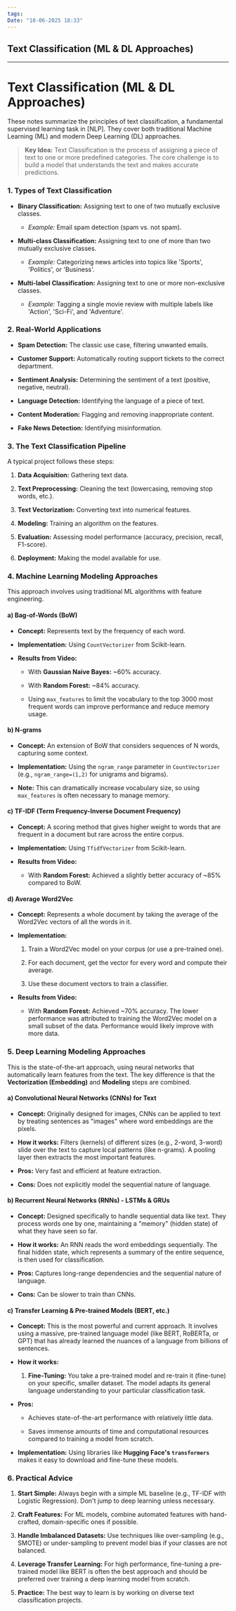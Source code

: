 ```yaml
---
tags: 
Date: "10-06-2025 18:33"
---
```


## Text Classification (ML & DL Approaches)

---

# Text Classification (ML & DL Approaches)

These notes summarize the principles of text classification, a fundamental supervised learning task in [NLP]. They cover both traditional Machine Learning (ML) and modern Deep Learning (DL) approaches.

> **Key Idea:** Text Classification is the process of assigning a piece of text to one or more predefined categories. The core challenge is to build a model that understands the text and makes accurate predictions.

### 1. Types of Text Classification

- **Binary Classification:** Assigning text to one of two mutually exclusive classes.
    
    - _Example:_ Email spam detection (spam vs. not spam).
        
- **Multi-class Classification:** Assigning text to one of more than two mutually exclusive classes.
    
    - _Example:_ Categorizing news articles into topics like 'Sports', 'Politics', or 'Business'.
        
- **Multi-label Classification:** Assigning text to one or more non-exclusive classes.
    
    - _Example:_ Tagging a single movie review with multiple labels like 'Action', 'Sci-Fi', and 'Adventure'.
        

### 2. Real-World Applications

- **Spam Detection:** The classic use case, filtering unwanted emails.
    
- **Customer Support:** Automatically routing support tickets to the correct department.
    
- **Sentiment Analysis:** Determining the sentiment of a text (positive, negative, neutral).
    
- **Language Detection:** Identifying the language of a piece of text.
    
- **Content Moderation:** Flagging and removing inappropriate content.
    
- **Fake News Detection:** Identifying misinformation.
    

### 3. The Text Classification Pipeline

A typical project follows these steps:

1. **Data Acquisition:** Gathering text data.
    
2. **Text Preprocessing:** Cleaning the text (lowercasing, removing stop words, etc.).
    
3. **Text Vectorization:** Converting text into numerical features.
    
4. **Modeling:** Training an algorithm on the features.
    
5. **Evaluation:** Assessing model performance (accuracy, precision, recall, F1-score).
    
6. **Deployment:** Making the model available for use.
    

### 4. Machine Learning Modeling Approaches

This approach involves using traditional ML algorithms with feature engineering.

#### a) Bag-of-Words (BoW)

- **Concept:** Represents text by the frequency of each word.
    
- **Implementation:** Using `CountVectorizer` from Scikit-learn.
    
- **Results from Video:**
    
    - With **Gaussian Naive Bayes:** ~60% accuracy.
        
    - With **Random Forest:** ~84% accuracy.
        
    - Using `max_features` to limit the vocabulary to the top 3000 most frequent words can improve performance and reduce memory usage.
        

#### b) N-grams

- **Concept:** An extension of BoW that considers sequences of N words, capturing some context.
    
- **Implementation:** Using the `ngram_range` parameter in `CountVectorizer` (e.g., `ngram_range=(1,2)` for unigrams and bigrams).
    
- **Note:** This can dramatically increase vocabulary size, so using `max_features` is often necessary to manage memory.
    

#### c) TF-IDF (Term Frequency-Inverse Document Frequency)

- **Concept:** A scoring method that gives higher weight to words that are frequent in a document but rare across the entire corpus.
    
- **Implementation:** Using `TfidfVectorizer` from Scikit-learn.
    
- **Results from Video:**
    
    - With **Random Forest:** Achieved a slightly better accuracy of ~85% compared to BoW.
        

#### d) Average Word2Vec

- **Concept:** Represents a whole document by taking the average of the Word2Vec vectors of all the words in it.
    
- **Implementation:**
    
    1. Train a Word2Vec model on your corpus (or use a pre-trained one).
        
    2. For each document, get the vector for every word and compute their average.
        
    3. Use these document vectors to train a classifier.
        
- **Results from Video:**
    
    - With **Random Forest:** Achieved ~70% accuracy. The lower performance was attributed to training the Word2Vec model on a small subset of the data. Performance would likely improve with more data.


### 5. Deep Learning Modeling Approaches

This is the state-of-the-art approach, using neural networks that automatically learn features from the text. The key difference is that the **Vectorization (Embedding)** and **Modeling** steps are combined.

#### a) Convolutional Neural Networks (CNNs) for Text

- **Concept:** Originally designed for images, CNNs can be applied to text by treating sentences as "images" where word embeddings are the pixels.
    
- **How it works:** Filters (kernels) of different sizes (e.g., 2-word, 3-word) slide over the text to capture local patterns (like n-grams). A pooling layer then extracts the most important features.
    
- **Pros:** Very fast and efficient at feature extraction.
    
- **Cons:** Does not explicitly model the sequential nature of language.
    

#### b) Recurrent Neural Networks (RNNs) - LSTMs & GRUs

- **Concept:** Designed specifically to handle sequential data like text. They process words one by one, maintaining a "memory" (hidden state) of what they have seen so far.
    
- **How it works:** An RNN reads the word embeddings sequentially. The final hidden state, which represents a summary of the entire sequence, is then used for classification.
    
- **Pros:** Captures long-range dependencies and the sequential nature of language.
    
- **Cons:** Can be slower to train than CNNs.
    

#### c) Transfer Learning & Pre-trained Models (BERT, etc.)

- **Concept:** This is the most powerful and current approach. It involves using a massive, pre-trained language model (like BERT, RoBERTa, or GPT) that has already learned the nuances of a language from billions of sentences.
    
- **How it works:**
    
    1. **Fine-Tuning:** You take a pre-trained model and re-train it (fine-tune) on your specific, smaller dataset. The model adapts its general language understanding to your particular classification task.
        
- **Pros:**
    
    - Achieves state-of-the-art performance with relatively little data.
        
    - Saves immense amounts of time and computational resources compared to training a model from scratch.
        
- **Implementation:** Using libraries like **Hugging Face's `transformers`** makes it easy to download and fine-tune these models.
    

### 6. Practical Advice

1. **Start Simple:** Always begin with a simple ML baseline (e.g., TF-IDF with Logistic Regression). Don't jump to deep learning unless necessary.
    
2. **Craft Features:** For ML models, combine automated features with hand-crafted, domain-specific ones if possible.
    
3. **Handle Imbalanced Datasets:** Use techniques like over-sampling (e.g., SMOTE) or under-sampling to prevent model bias if your classes are not balanced.
    
4. **Leverage Transfer Learning:** For high performance, fine-tuning a pre-trained model like BERT is often the best approach and should be preferred over training a deep learning model from scratch.
    
5. **Practice:** The best way to learn is by working on diverse text classification projects.